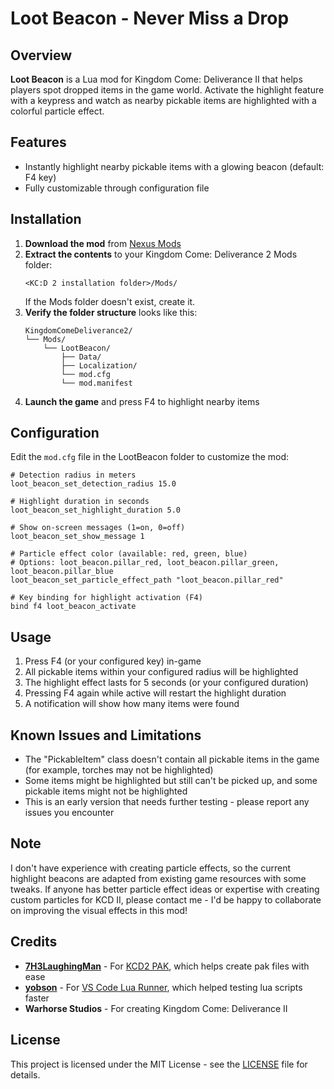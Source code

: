 # Loot Beacon - Never Miss a Drop

## Overview

**Loot Beacon** is a Lua mod for Kingdom Come: Deliverance II that helps players spot dropped items in the game world. Activate the highlight feature with a keypress and watch as nearby pickable items are highlighted with a colorful particle effect.

## Features

- Instantly highlight nearby pickable items with a glowing beacon (default: F4 key)
- Fully customizable through configuration file

## Installation

1. **Download the mod** from [Nexus Mods](https://www.nexusmods.com/kingdomcomedeliverance2/mods/1722)
2. **Extract the contents** to your Kingdom Come: Deliverance 2 Mods folder:
   ```
   <KC:D 2 installation folder>/Mods/
   ```
   If the Mods folder doesn't exist, create it.
3. **Verify the folder structure** looks like this:
   ```
   KingdomComeDeliverance2/
   └── Mods/
       └── LootBeacon/
           ├── Data/
           ├── Localization/
           └── mod.cfg
           └── mod.manifest
   ```
4. **Launch the game** and press F4 to highlight nearby items

## Configuration

Edit the `mod.cfg` file in the LootBeacon folder to customize the mod:

```
# Detection radius in meters
loot_beacon_set_detection_radius 15.0

# Highlight duration in seconds
loot_beacon_set_highlight_duration 5.0

# Show on-screen messages (1=on, 0=off)
loot_beacon_set_show_message 1

# Particle effect color (available: red, green, blue)
# Options: loot_beacon.pillar_red, loot_beacon.pillar_green, loot_beacon.pillar_blue
loot_beacon_set_particle_effect_path "loot_beacon.pillar_red"

# Key binding for highlight activation (F4)
bind f4 loot_beacon_activate
```

## Usage

1. Press F4 (or your configured key) in-game
2. All pickable items within your configured radius will be highlighted
3. The highlight effect lasts for 5 seconds (or your configured duration)
4. Pressing F4 again while active will restart the highlight duration
5. A notification will show how many items were found

## Known Issues and Limitations

- The "PickableItem" class doesn't contain all pickable items in the game (for example, torches may not be highlighted)
- Some items might be highlighted but still can't be picked up, and some pickable items might not be highlighted
- This is an early version that needs further testing - please report any issues you encounter

## Note

I don't have experience with creating particle effects, so the current highlight beacons are adapted from existing game resources with some tweaks. If anyone has better particle effect ideas or expertise with creating custom particles for KCD II, please contact me - I'd be happy to collaborate on improving the visual effects in this mod!

## Credits

- **[7H3LaughingMan](https://next.nexusmods.com/profile/7H3LaughingMan?gameId=7286)** - For [KCD2 PAK](https://www.nexusmods.com/kingdomcomedeliverance2/mods/1482), which helps create pak files with ease
- **[yobson](https://next.nexusmods.com/profile/yobson?gameId=7286)** - For [VS Code Lua Runner](https://www.nexusmods.com/kingdomcomedeliverance2/mods/459), which helped testing lua scripts faster
- **Warhorse Studios** - For creating Kingdom Come: Deliverance II

## License

This project is licensed under the MIT License - see the [LICENSE](LICENSE) file for details.
